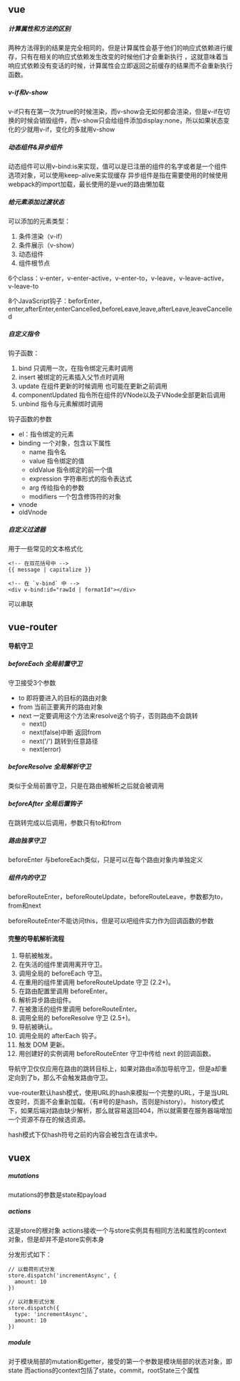 ## vue

##### 计算属性和方法的区别
两种方法得到的结果是完全相同的，但是计算属性会基于他们的响应式依赖进行缓存，只有在相关的响应式依赖发生改变的时候他们才会重新执行 ，这就意味着当响应式依赖没有变话的时候，计算属性会立即返回之前缓存的结果而不会重新执行函数。
##### v-if和v-show
v-if只有在第一次为true的时候渲染，而v-show会无如何都会渲染，但是v-if在切换的时候会销毁组件，而v-show只会给组件添加display:none，所以如果状态变化的少就用v-if，变化的多就用v-show
##### 动态组件&异步组件
动态组件可以用v-bind:is来实现，值可以是已注册的组件的名字或者是一个组件选项对象，可以使用keep-alive来实现缓存
异步组件是指在需要使用的时候使用webpack的import加载，最长使用的是vue的路由懒加载
##### 给元素添加过渡状态
可以添加的元素类型：
1. 条件渲染（v-if）
2. 条件展示（v-show）
3. 动态组件
4. 组件根节点

6个class：v-enter，v-enter-active，v-enter-to，v-leave，v-leave-active，v-leave-to

8个JavaScript钩子：beforEnter，enter,afterEnter,enterCancelled,beforeLeave,leave,afterLeave,leaveCancelled

##### 自定义指令
钩子函数：
1. bind 只调用一次，在指令绑定元素时调用
2. insert 被绑定的元素插入父节点时调用
3. update 在组件更新的时候调用 也可能在更新之前调用
4. componentUpdated 指令所在组件的VNode以及子VNode全部更新后调用
5. unbind 指令与元素解绑时调用

钩子函数的参数
- el：指令绑定的元素
- binding 一个对象，包含以下属性
  - name 指令名
  - value 指令绑定的值
  - oldValue 指令绑定的前一个值
  - expression 字符串形式的指令表达式
  - arg 传给指令的参数
  - modifiers 一个包含修饰符的对象
- vnode 
- oldVnode

##### 自定义过滤器
用于一些常见的文本格式化

```
<!-- 在双花括号中 -->
{{ message | capitalize }}

<!-- 在 `v-bind` 中 -->
<div v-bind:id="rawId | formatId"></div>
```
可以串联

## vue-router

#### 导航守卫
##### beforeEach 全局前置守卫
守卫接受3个参数
 - to 即将要进入的目标的路由对象
 - from 当前正要离开的路由对象
 - next 一定要调用这个方法来resolve这个钩子，否则路由不会跳转
   - next()
   - next(false)中断 返回from
   - next('/') 跳转到任意路径
   - next(error)

##### beforeResolve 全局解析守卫
类似于全局前置守卫，只是在路由被解析之后就会被调用

##### beforeAfter 全局后置钩子
在跳转完成以后调用，参数只有to和from

##### 路由独享守卫
beforeEnter 与beforeEach类似，只是可以在每个路由对象内单独定义

##### 组件内的守卫
beforeRouteEnter，beforeRouteUpdate，beforeRouteLeave，参数都为to，from和next

beforeRouteEnter不能访问this，但是可以吧组件实力作为回调函数的参数

#### 完整的导航解析流程
1. 导航被触发。
2. 在失活的组件里调用离开守卫。
3. 调用全局的 beforeEach 守卫。
4. 在重用的组件里调用 beforeRouteUpdate 守卫 (2.2+)。
5. 在路由配置里调用 beforeEnter。
6. 解析异步路由组件。
7. 在被激活的组件里调用 beforeRouteEnter。
8. 调用全局的 beforeResolve 守卫 (2.5+)。
9. 导航被确认。
10. 调用全局的 afterEach 钩子。
11. 触发 DOM 更新。
12. 用创建好的实例调用 beforeRouteEnter 守卫中传给 next 的回调函数。

导航守卫仅仅应用在路由的跳转目标上，如果对路由a添加导航守卫，但是a却重定向到了b，那么不会触发路由守卫。

vue-router默认hash模式，使用URL的hash来模拟一个完整的URL，于是当URL改变时，页面不会重新加载。（有#号的是hash，否则是history）。
history模式下，如果后端对路由缺少解析，那么就容易返回404，所以就需要在服务器端增加一个资源不存在的候选资源。

hash模式下仅hash符号之前的内容会被包含在请求中。


## vuex

##### mutations
mutations的参数是state和payload

##### actions
这是store的根对象
actions接收一个与store实例具有相同方法和属性的context对象，但是却并不是store实例本身

分发形式如下：
```
// 以载荷形式分发
store.dispatch('incrementAsync', {
  amount: 10
})

// 以对象形式分发
store.dispatch({
  type: 'incrementAsync',
  amount: 10
})
```

##### module
对于模块局部的mutation和getter，接受的第一个参数是模块局部的状态对象，即state
而actions的context包括了state，commit，rootState三个属性